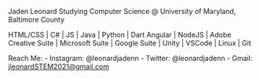 Jaden Leonard
Studying Computer Science @ University of Maryland, Baltimore County

HTML/CSS | C# | JS | Java | Python | Dart
Angular | NodeJS | Adobe Creative Suite | Microsoft Suite | Google Suite | Unity | VSCode | Linux | Git

Reach Me:
    - Instagram: @leonardjadenn
    - Twitter: @leonardjadenn
    - Gmail: jleonardSTEM2021@gmail.com

<!---
jadenl1/jadenl1 is a ✨ special ✨ repository because its `README.md` (this file) appears on your GitHub profile.
You can click the Preview link to take a look at your changes.
--->
